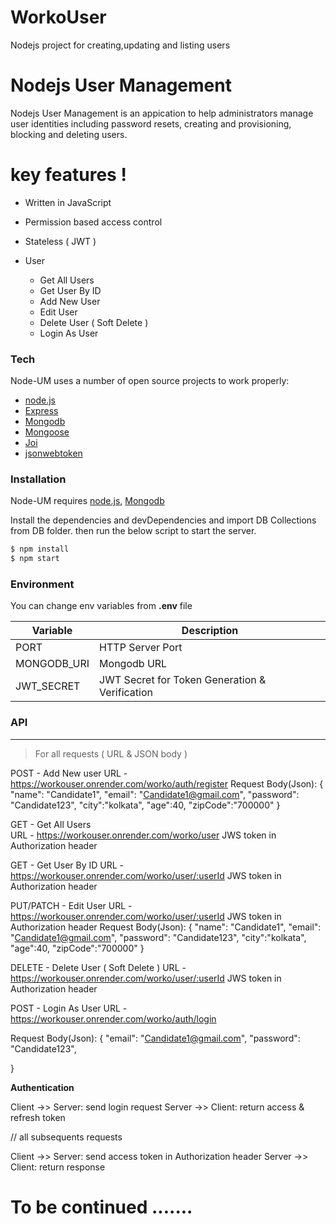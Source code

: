 # WorkoUser
Nodejs project for creating,updating and listing users
# Nodejs User Management

Nodejs User Management is an appication to help administrators manage user identities including password resets, creating and provisioning, blocking and deleting users.



# key features !

* Written in JavaScript
* Permission based access control
* Stateless ( JWT )

   

* User

  - Get All Users  
  - Get User By ID 
  - Add New User 
  - Edit User 
  - Delete User ( Soft Delete )
  - Login As User 
  

### Tech

Node-UM uses a number of open source projects to work properly:
* [node.js](https://nodejs.org)
* [Express](https://expressjs.com/)
* [Mongodb](https://www.mongodb.com) 
* [Mongoose](https://mongoosejs.com)
* [Joi](https://github.com/hapijs/joi)
* [jsonwebtoken](https://www.npmjs.com/package/jsonwebtoken)






### Installation

Node-UM requires [node.js](https://nodejs.org),
[Mongodb](https://www.mongodb.com)

Install the dependencies and devDependencies and import DB Collections from DB folder.
then run the below script to start the server.

```sh
$ npm install
$ npm start
```


### Environment

You can change env variables from **.env** file 

| Variable | Description |
| ------ | ------ |
| PORT | HTTP Server Port |
| MONGODB_URI | Mongodb URL |
| JWT_SECRET | JWT Secret for Token Generation & Verification|



### API
-----------


> For all requests ( URL & JSON body ) 

POST - Add New user
URL - https://workouser.onrender.com/worko/auth/register
Request Body(Json):
{
    "name": "Candidate1",
    "email": "Candidate1@gmail.com",
    "password": "Candidate123",
    "city":"kolkata",
    "age":40,
    "zipCode":"700000"
}

GET - Get All Users  
URL - https://workouser.onrender.com/worko/user
JWS token in Authorization header

GET - Get User By ID 
URL - https://workouser.onrender.com/worko/user/:userId
JWS token in Authorization header
  
PUT/PATCH - Edit User 
URL - https://workouser.onrender.com/worko/user/:userId
JWS token in Authorization header
Request Body(Json):
{
    "name": "Candidate1",
    "email": "Candidate1@gmail.com",
    "password": "Candidate123",
    "city":"kolkata",
    "age":40,
    "zipCode":"700000"
}

 DELETE - Delete User ( Soft Delete )
 URL - https://workouser.onrender.com/worko/user/:userId
 JWS token in Authorization header

 POST - Login As User 
 URL - https://workouser.onrender.com/worko/auth/login

Request Body(Json):
{
    "email": "Candidate1@gmail.com",
    "password": "Candidate123",
   
}

 **Authentication** 


Client ->> Server: send login request
Server ->> Client: return access & refresh token


// all subsequents requests 

Client ->> Server: send access token in Authorization header
Server ->> Client: return response

 # To be continued .......
 
